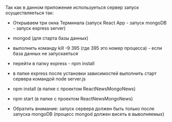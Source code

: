 Так как  в данном приложение используеться сервер запуск осуществляеться так:

- Открываем три окна Терминала (запуск React App - запуск mongoDB - запуск express server)

- mongod (для старта базы данных)

- выполнить команду kill -9 395 (где 395 это номер процесса) - если база данных не запускаеться

- перейти в папку express - npm install

- в папке express после установки зависимостей выполнить старт сервера командой node server.js

- npm install (в папке с проектом ReactNewsMongoNews)

- npm start (в папке с проектом ReactNewsMongoNews)

- Обратить внимание: запуск сервера должен быть только после запуска mongoDB (процесс mongod должен висеть в выволняемых)

